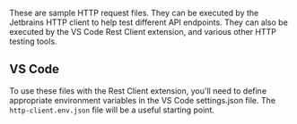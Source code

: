 ﻿These are sample HTTP request files. They can be executed by the Jetbrains HTTP client to help test different API endpoints. They can also be executed by the VS Code Rest Client extension, and various other HTTP testing tools.

## VS Code

To use these files with the Rest Client extension, you'll need to define appropriate environment variables in the VS Code settings.json file. The `http-client.env.json` file will be a useful starting point.